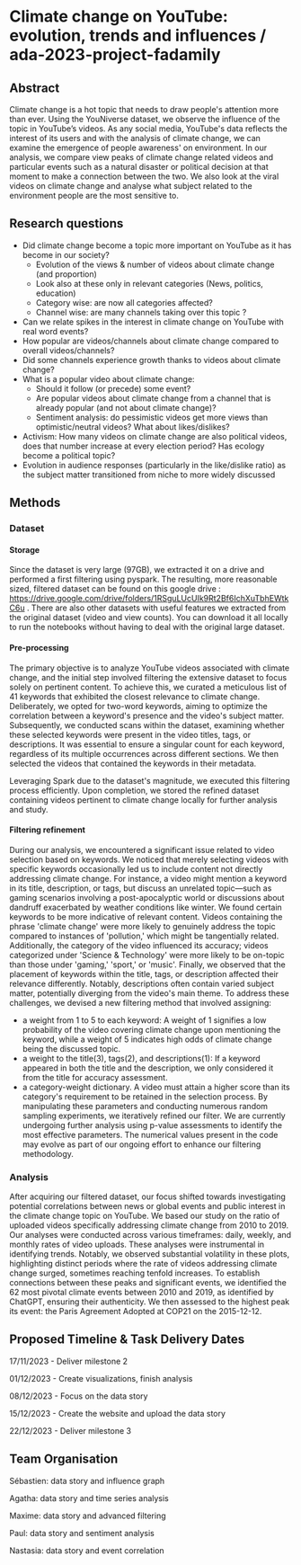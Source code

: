 # Climate change on YouTube: evolution, trends and influences / ada-2023-project-fadamily

## Abstract

Climate change is a hot topic that needs to draw people's attention more than ever. Using the YouNiverse dataset, we observe the influence of the topic in YouTube’s videos. As any social media, YouTube's data reflects the interest of its users and with the analysis of climate change, we can examine the emergence of people awareness' on environment. In our analysis, we compare view peaks of climate change related videos and particular events such as a natural disaster or political decision at that moment to make a connection between the two. We also look at the viral videos on climate change and analyse what subject related to the environment people are the most sensitive to.


## Research questions

- Did climate change become a topic more important on YouTube as it has become in our society?
    - Evolution of the views & number of videos about climate change (and proportion)
    - Look also at these only in relevant categories (News, politics, education)
    - Category wise: are now all categories affected?
    - Channel wise: are many channels taking over this topic ?
- Can we relate spikes in the interest in climate change on YouTube with real word events?
- How popular are videos/channels about climate change compared to overall videos/channels?
- Did some channels experience growth thanks to videos about climate change?
- What is a popular video about climate change:
    - Should it follow (or precede) some event?
    - Are popular videos about climate change from a channel that is already popular (and not about climate change)?
    - Sentiment analysis: do pessimistic videos get more views than optimistic/neutral videos? What about likes/dislikes? 
- Activism: How many videos on climate change are also political videos, does that number increase at every election period? Has ecology become a political topic?
- Evolution in audience responses (particularly in the like/dislike ratio) as the subject matter transitioned from niche to more widely discussed


## Methods


### Dataset


#### Storage
Since the dataset is very large (97GB), we extracted it on a drive and performed a first filtering using pyspark.
The resulting, more reasonable sized, filtered dataset can be found on this google drive : https://drive.google.com/drive/folders/1RSguLUcUIk9Rt2Bf6IchXuTbhEWtkC6u . There are also other datasets with useful features we extracted from the original dataset (video and view counts). You can download it all locally to run the notebooks without having to deal with the original large dataset.

#### Pre-processing

The primary objective is to analyze YouTube videos associated with climate change, and the initial step involved filtering the extensive dataset to focus solely on pertinent content.
To achieve this, we curated a meticulous list of 41 keywords that exhibited the closest relevance to climate change. Deliberately, we opted for two-word keywords, aiming to optimize the correlation between a keyword's presence and the video's subject matter. Subsequently, we conducted scans within the dataset, examining whether these selected keywords were present in the video titles, tags, or descriptions. It was essential to ensure a singular count for each keyword, regardless of its multiple occurrences across different sections. We then selected the videos that contained the keywords in their metadata.

Leveraging Spark due to the dataset's magnitude, we executed this filtering process efficiently. Upon completion, we stored the refined dataset containing videos pertinent to climate change locally for further analysis and study.

#### Filtering refinement

During our analysis, we encountered a significant issue related to video selection based on keywords. We noticed that merely selecting videos with specific keywords occasionally led us to include content not directly addressing climate change. For instance, a video might mention a keyword in its title, description, or tags, but discuss an unrelated topic—such as gaming scenarios involving a post-apocalyptic world or discussions about dandruff exacerbated by weather conditions like winter.
We found certain keywords to be more indicative of relevant content. Videos containing the phrase 'climate change' were more likely to genuinely address the topic compared to instances of 'pollution,' which might be tangentially related. Additionally, the category of the video influenced its accuracy; videos categorized under 'Science & Technology' were more likely to be on-topic than those under 'gaming,' 'sport,' or 'music'. Finally, we observed that the placement of keywords within the title, tags, or description affected their relevance differently. Notably, descriptions often contain varied subject matter, potentially diverging from the video's main theme.
To address these challenges, we devised a new filtering method that involved assigning:
- a weight from 1 to 5 to each keyword: A weight of 1 signifies a low probability of the video covering climate change upon mentioning the keyword, while a weight of 5 indicates high odds of climate change being the discussed topic. 
- a weight to the title(3), tags(2), and descriptions(1): If a keyword appeared in both the title and the description, we only considered it from the title for accuracy assessment.
- a category-weight dictionary. A video must attain a higher score than its category's requirement to be retained in the selection process.
By manipulating these parameters and conducting numerous random sampling experiments, we iteratively refined our filter. We are currently undergoing further analysis using p-value assessments to identify the most effective parameters. The numerical values present in the code may evolve as part of our ongoing effort to enhance our filtering methodology.

### Analysis

After acquiring our filtered dataset, our focus shifted towards investigating potential correlations between news or global events and public interest in the climate change topic on YouTube. We based our study on the ratio of uploaded videos specifically addressing climate change from 2010 to 2019.
Our analyses were conducted across various timeframes: daily, weekly, and monthly rates of video uploads. These analyses were instrumental in identifying trends. Notably, we observed substantial volatility in these plots, highlighting distinct periods where the rate of videos addressing climate change surged, sometimes reaching tenfold increases.
To establish connections between these peaks and significant events, we identified the 62 most pivotal climate events between 2010 and 2019, as identified by ChatGPT, ensuring their authenticity. We then assessed to the highest peak its event: the Paris Agreement Adopted at COP21 on the 2015-12-12.

## Proposed Timeline & Task Delivery Dates
17/11/2023 - Deliver milestone 2

01/12/2023 - Create visualizations, finish analysis

08/12/2023 - Focus on the data story 

15/12/2023 - Create the website and upload the data story

22/12/2023 - Deliver milestone 3

## Team Organisation
Sébastien: data story and influence graph

Agatha: data story and time series analysis

Maxime: data story and advanced filtering

Paul: data story and sentiment analysis

Nastasia: data story and event correlation